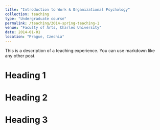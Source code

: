 ```yaml
---
title: "Introduction to Work & Organizational Psychology"
collection: teaching
type: "Undergraduate course"
permalink: /teaching/2014-spring-teaching-1
venue: "Faculty of Arts, Charles University"
date: 2014-01-01
location: "Prague, Czechia"
---
```


This is a description of a teaching experience. You can use markdown like any other post.

Heading 1
======

Heading 2
======

Heading 3
======
